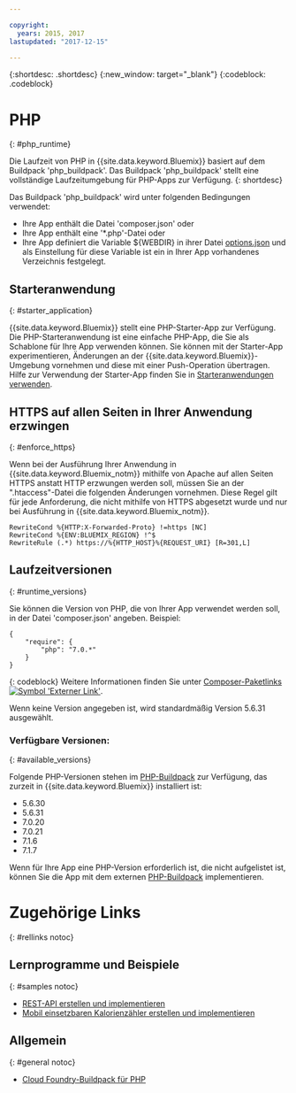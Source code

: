 ```yaml
---

copyright:
  years: 2015, 2017
lastupdated: "2017-12-15"

---
```


{:shortdesc: .shortdesc}
{:new_window: target="_blank"}
{:codeblock: .codeblock}

# PHP
{: #php_runtime}

Die Laufzeit von PHP in {{site.data.keyword.Bluemix}} basiert auf dem Buildpack 'php_buildpack'.
Das Buildpack 'php_buildpack' stellt eine vollständige Laufzeitumgebung für PHP-Apps zur Verfügung.
{: shortdesc}

Das Buildpack 'php_buildpack' wird unter folgenden Bedingungen verwendet:
* Ihre App enthält die Datei 'composer.json' oder
* Ihre App enthält eine '*.php'-Datei oder
* Ihre App definiert die Variable ${WEBDIR} in ihrer Datei [options.json](https://docs.cloudfoundry.org/buildpacks/php/gsg-php-config.html) und als Einstellung für diese Variable ist ein in Ihrer App vorhandenes Verzeichnis festgelegt.

## Starteranwendung
{: #starter_application}

{{site.data.keyword.Bluemix}} stellt eine PHP-Starter-App zur Verfügung.  Die PHP-Starteranwendung ist eine einfache PHP-App, die Sie als Schablone für Ihre App verwenden können. Sie können mit der Starter-App experimentieren, Änderungen an der {{site.data.keyword.Bluemix}}-Umgebung vornehmen und diese mit einer Push-Operation übertragen.  Hilfe zur Verwendung der Starter-App finden Sie in [Starteranwendungen verwenden](/docs/cfapps/starter_app_usage.html).

## HTTPS auf allen Seiten in Ihrer Anwendung erzwingen
{: #enforce_https}

Wenn bei der Ausführung Ihrer Anwendung in {{site.data.keyword.Bluemix_notm}} mithilfe von Apache auf allen Seiten HTTPS anstatt HTTP erzwungen werden soll, müssen Sie an der ".htaccess"-Datei die folgenden Änderungen vornehmen.  Diese Regel gilt für jede Anforderung, die nicht mithilfe von HTTPS abgesetzt wurde und nur bei Ausführung in {{site.data.keyword.Bluemix_notm}}.

```
RewriteCond %{HTTP:X-Forwarded-Proto} !=https [NC]
RewriteCond %{ENV:BLUEMIX_REGION} !^$
RewriteRule (.*) https://%{HTTP_HOST}%{REQUEST_URI} [R=301,L]
```

## Laufzeitversionen
{: #runtime_versions}

Sie können die Version von PHP, die von Ihrer App verwendet werden soll, in der Datei 'composer.json' angeben. Beispiel:

```
{
    "require": {
        "php": "7.0.*"
    }
}
```
{: codeblock}
Weitere Informationen finden Sie unter [Composer-Paketlinks ![Symbol 'Externer Link'](../../icons/launch-glyph.svg "Symbol 'Externer Link'")](https://getcomposer.org/doc/04-schema.md#package-links).

Wenn keine Version angegeben ist, wird standardmäßig Version 5.6.31 ausgewählt.

### Verfügbare Versionen:
{: #available_versions}

Folgende PHP-Versionen stehen im [PHP-Buildpack](https://github.com/cloudfoundry/php-buildpack/releases/tag/v4.3.27) zur Verfügung, das zurzeit in {{site.data.keyword.Bluemix}} installiert ist:

* 5.6.30
* 5.6.31
* 7.0.20
* 7.0.21
* 7.1.6
* 7.1.7

Wenn für Ihre App eine PHP-Version erforderlich ist, die nicht aufgelistet ist, können Sie die App mit dem externen [PHP-Buildpack](https://github.com/cloudfoundry/php-buildpack.git) implementieren.

# Zugehörige Links
{: #rellinks notoc}
## Lernprogramme und Beispiele
{: #samples notoc}
* [REST-API erstellen und implementieren](http://www.ibm.com/developerworks/library/wa-deployrest-app/)
* [Mobil einsetzbaren Kalorienzähler erstellen und implementieren](http://www.ibm.com/developerworks/library/mo-bluemix-php-nutritionix-angularjs/)
## Allgemein
{: #general notoc}
* [Cloud Foundry-Buildpack für PHP](https://github.com/cloudfoundry/php-buildpack.git)
